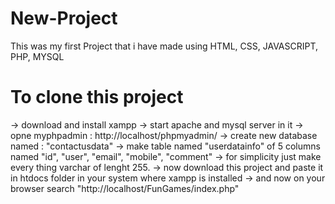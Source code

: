 ﻿# New-Project
 This was my first Project that i have made using HTML, CSS, JAVASCRIPT, PHP, MYSQL
# To clone this project
  -> download and install xampp
  -> start apache and mysql server in it
  -> opne myphpadmin : http://localhost/phpmyadmin/
  -> create new database named : "contactusdata"
  -> make table named "userdatainfo" of 5 columns named "id", "user", "email", "mobile", "comment"
  -> for simplicity just make every thing varchar of lenght 255.
  -> now download this project and paste it in htdocs folder in your system where xampp is installed
  -> and now on your browser search "http://localhost/FunGames/index.php"
